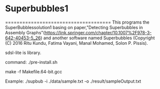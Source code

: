 # Superbubbles1
=====================================
This programs the SuperBubblessolution1 basing on paper,"Detecting Superbubbles in Assembly Graphs"(https://link.springer.com/chapter/10.1007%2F978-3-642-40453-5_26) and another software named Superbubbles (Copyright (C) 2016 Ritu Kundu, Fatima Vayani, Manal Mohamed, Solon P. Pissis). 

sdsl-lite is library.

command: 
./pre-install.sh

 make -f Makefile.64-bit.gcc

 Example:  ./supbub -i ./data/sample.txt -o ./result/sampleOutput.txt
